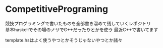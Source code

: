 # CompetitivePrograming

競技プログラミングで書いたものを全部書き溜めて残していくレポジトリ  
~~基本haskellでその場のノリでC++だったりとかを使う~~
最近C++で書いてます
  
template.hsはよく使うやつとかそうじゃないやつとか諸々

